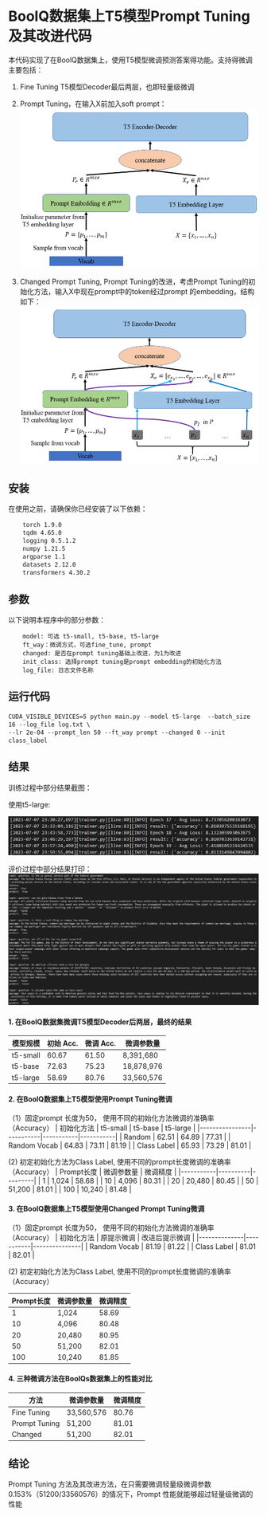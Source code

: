 # BoolQ数据集上T5模型Prompt Tuning及其改进代码

本代码实现了在BoolQ数据集上，使用T5模型微调预测答案得功能。支持得微调主要包括：

1. Fine Tuning T5模型Decoder最后两层，也即轻量级微调

2. Prompt Tuning，在输入X前加入soft prompt：
![1](./image/prompt-tuning.png)


3. Changed Prompt Tuning, Prompt Tuning的改进，考虑Prompt Tuning的初始化方法，输入X中现在prompt中的token经过prompt 的embedding，结构如下：
![2](./image/changed-prompt-tuning.png)

## 安装

在使用之前，请确保你已经安装了以下依赖：

```
    torch 1.9.0
    tqdm 4.65.0
    logging 0.5.1.2
    numpy 1.21.5
    argparse 1.1
    datasets 2.12.0
    transformers 4.30.2
```

## 参数

以下说明本程序中的部分参数：
```
    model: 可选 t5-small, t5-base, t5-large
    ft_way：微调方式，可选fine_tune, prompt
    changed: 是否在prompt tuning基础上改进，为1为改进
    init_class: 选择prompt tuning是prompt embedding的初始化方法
    log_file: 日志文件名称
```

## 运行代码

```
CUDA_VISIBLE_DEVICES=5 python main.py --model t5-large  --batch_size 16 --log_file log.txt \
--lr 2e-04 --prompt_len 50 --ft_way prompt --changed 0 --init class_label
```

## 结果

训练过程中部分结果截图：

使用t5-large:

![4](./image/result1.png)


评价过程中部分结果打印：
![5](./image/result2.png)


#### 1. 在BoolQ数据集微调T5模型Decoder后两层，最终的结果

| 模型规模   | 初始 Acc. | 微调 Acc. | 微调参数量 |
|-----------|---------|---------|-----------|
| t5-small  | 60.67   | 61.50   | 8,391,680 |
| t5-base   | 72.63   | 75.23   | 18,878,976 |
| t5-large  | 58.69   | 80.76   | 33,560,576 |


#### 2. 在BoolQ数据集上T5模型使用Prompt Tuning微调
（1）固定prompt 长度为50， 使用不同的初始化方法微调的准确率（Accuracy）
| 初始化方法     | t5-small  | t5-base   | t5-large  |
|----------------|-----------|-----------|-----------|
| Random         | 62.51     | 64.89     | 77.31     |
| Random Vocab   | 64.83     | 73.11     | 81.19     |
| Class Label    | 65.93     | 73.29     | 81.01     |


(2) 初定初始化方法为Class Label, 使用不同的prompt长度微调的准确率（Accuracy）
| Prompt长度 | 微调参数量 | 微调精度 |
|-----------|----------|---------|
| 1         | 1,024    | 58.68   |
| 10        | 4,096    | 80.31   |
| 20        | 20,480   | 80.45   |
| 50        | 51,200   | 81.01   |
| 100       | 10,240   | 81.48   |


#### 3. 在BoolQ数据集上T5模型使用Changed Prompt Tuning微调
（1）固定prompt 长度为50， 使用不同的初始化方法微调的准确率（Accuracy）
| 初始化方法    | 原提示微调 | 改进后提示微调 |
|--------------|-----------|---------------|
| Random Vocab | 81.19     | 81.22         |
| Class Label  | 81.01     | 82.01         |


(2) 初定初始化方法为Class Label, 使用不同的prompt长度微调的准确率（Accuracy）

| Prompt长度 | 微调参数量 | 微调精度 |
|-----------|----------|---------|
| 1         | 1,024    | 58.69   |
| 10        | 4,096    | 80.48   |
| 20        | 20,480   | 80.95   |
| 50        | 51,200   | 82.01   |
| 100       | 10,240   | 81.85   |

#### 4. 三种微调方法在BoolQs数据集上的性能对比
| 方法          | 微调参数量 | 微调精度 |
|--------------|----------|---------|
| Fine Tuning  | 33,560,576 | 80.76   |
| Prompt Tuning | 51,200   | 81.01   |
| Changed      | 51,200   | 82.01   |

## 结论
Prompt Tuning 方法及其改进方法，在只需要微调轻量级微调参数 0.153%（51200/33560576）的情况下，Prompt 性能就能够超过轻量级微调的性能